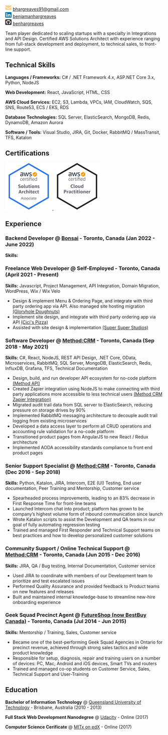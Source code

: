<img src="images\envelope-solid.svg" width="20" height="20" > [bhargreaves91@gmail.com](mailto:bhargreaves91@gmail.com)  
<img src="images\linkedin-brands.svg" width="20" height="20" > [benjamanhargreaves](https://www.linkedin.com/in/benjamanhargreaves/)  
<img src="images\github-square-brands.svg" width="20" height="20" >  [benhargreaves](https://github.com/benhargreaves)  

Team player dedicated to scaling startups with a specialty in Integrations and API Design. Certified AWS Solutions Architect with experience ranging from full-stack development and deployment, to technical sales, to front-line support.

## Technical Skills
**Languages / Frameworks:**
C# / .NET Framework 4.x, ASP.NET Core 3.x, Python, NodeJS

**Web Development:**
React, JavaScript, HTML, CSS

**AWS Cloud Services:**
EC2, S3, Lambda, VPCs, IAM, CloudWatch, SQS, SNS, Route53, ECS / EKS, RDS

**Database Technologies:**
SQL Server, ElasticSearch, MongoDB, Redis, DynamoDB, Amazon Aurora

**Software / Tools:**
Visual Studio, JIRA, Git, Docker, RabbitMQ / MassTransit, TFS, Katalon

## Certifications
<a href="https://www.credly.com/badges/f1cc2e49-84a4-46f3-94db-73f46703d514/public_url" target="_blank">
    <img src="images\aws-certified-solutions-architect-associate.png" width="150" height="150" >
</a>
<a href="https://www.credly.com/badges/cd004a6c-fda6-4115-a311-63f9fca296d3/public_url" target="_blank">
    <img src="images\aws-certified-cloud-practitioner.png" width="150" height="150" >
</a>

## Experience

### Backend Developer @ [Bonsai](https://shopbonsai.ca/) - Toronto, Canada (Jan 2022 - June 2022)
**Skills:**

### Freelance Web Developer @ Self-Employed - Toronto, Canada (April 2021 - Present)
**Skills:** Javascript, Project Management, API Integration, Domain Migration, WordPress, Wix / Wix Velo

- Design & implement Menu & Ordering Page, and integrate with third party ordering app via API. Also managed site hosting migration  [(Gloryhole Doughnuts)](https://gloryholedoughnuts.com/)
- Implement site design, and integrate with third party ordering app via API  [(Cici's Pizza)](https://www.cicistoronto.com/)
- Assisted with site design & implementation [(Super Super Studios)](https://www.itssuperduper.com/)

### Software Developer @ [Method:CRM](https://www.method.me/) - Toronto, Canada (Sep 2018 - May 2021)
**Skills:** C#, React, NodeJS, REST API Design, .NET Core, OData, Microservices, RabbitMQ, SQL Server, MongoDB, ElasticSearch, Redis, InfluxDB, Grafana, TFS, Technical Documentation

- Design, build, and run developer API ecosystem for no-code platform  [(Method API)](https://developer.method.me/)
- Created Zapier integration using NodeJS to make connecting with third party applications more accessible to less technical users  [(Method CRM Zapier Integration)](https://zapier.com/apps/method-crm/integrations)
- Migrated audit trail data from SQL server to ElasticSearch, reducing pressure on storage drives by 90%
- Implemented RabbitMQ messaging architecture to decouple audit trail logging from existing microservices
- Developed a data access layer to perform all CRUD operations and accounting rule validation for a no-code platform
- Transitioned product pages from AngularJS to new React / Redux architecture
- Implemented AODA accessibility standards compliance to front end product pages

### Senior Support Specialist @ [Method:CRM](https://www.method.me/) - Toronto, Canada (Dec 2016 - Sep 2018)
**Skills:** Python, Katalon, JIRA, Intercom, E2E (UI) Testing, End user documentation, Peer Training and Mentorship, Customer service

- Spearheaded process improvements, leading to an 83% decrease in First Response Time for front-line teams
- Launched Intercom chat into product; platform has grown to be company’s highest volume form of inbound communication since launch
- Wrote Katalon scripts to assist the Development and QA teams in our goal of fully automating regression testing
- Trained and managed First Responder and Technical Support teams on best practices and how to develop personalized customer solutions

### Community Support / Online Technical Support @ [Method:CRM](https://www.method.me/) - Toronto, Canada (Jun 2015 - Dec 2016)
**Skills:** JIRA, QA / Bug testing, Internal Documentation, Customer service

- Used JIRA to coordinate with members of our Development team to prioritize and test escalated issues
- Performed Quality Assurance and provided feedback to Product teams on new features and releases
- Built and maintained internal knowledge-base to streamline new-hire onboarding experience

### Geek Squad Precinct Agent @ [FutureShop (now BestBuy Canada)](http://futureshop.ca/) - Toronto, Canada (Jul 2014 - Jun 2015)
**Skills:** Mentorship / Training, Sales, Customer service

- Became one of the best-performing Geek Squad Agencies in Ontario for precinct revenue, achieved through strong sales tactics and wide product knowledge
- Responsible for setup, diagnosis, repair and training users on a number of devices: PC, Mac, Android and iOS devices, Smart TVs and routers
- Trained and managed co-op students on Customer Service, Sales, Technical Support and User-Training

## Education
**Bachelor of Information Technology** @ [Queensland University of Technology](https://www.qut.edu.au/) - Brisbane, Australia (2010 - 2013)

**Full Stack Web Development Nanodegree** @ [Udacity](https://confirm.udacity.com/QFHFNKKV) - 
Online (2017)

**Computer Science Cerificate** @ [MITx on edX](https://courses.edx.org/certificates/a8fa66e1550b4ec6acc896fe5bc4b94e) - Online (2017)
